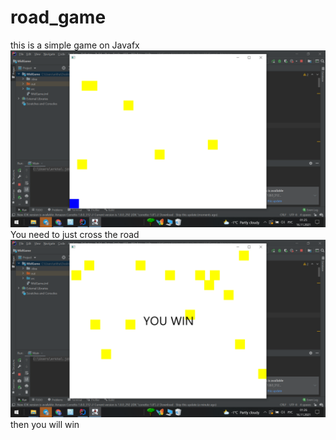 # road_game
this is a simple game on Javafx
![](https://github.com/GalliFrey7/road_game/blob/main/images/start.png)
You need to just cross the road
![](https://github.com/GalliFrey7/road_game/blob/main/images/win.png)
then you will win
